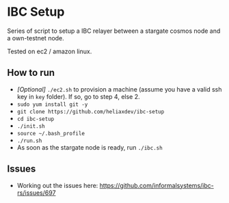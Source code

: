 # IBC Setup

Series of script to setup a IBC relayer between a stargate cosmos node and a own-testnet node.

Tested on ec2 / amazon linux.

## How to run

- *[Optional]* `./ec2.sh` to provision a machine (assume you have a valid ssh key in `key` folder). If so, go to step 4, else 2.
- `sudo yum install git -y`
- `git clone https://github.com/heliaxdev/ibc-setup`
- `cd ibc-setup`
- `./init.sh`
- `source ~/.bash_profile`
- `./run.sh`
- As soon as the stargate node is ready, run `./ibc.sh`

## Issues

- Working out the issues here: https://github.com/informalsystems/ibc-rs/issues/697
